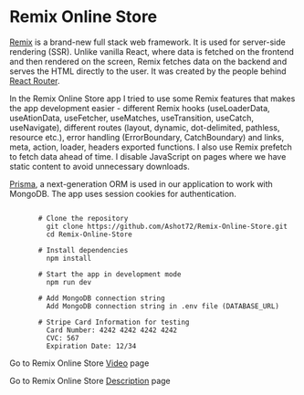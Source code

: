 # Remix Online Store
 [Remix](https://remix.run/) is a brand-new full stack web framework. It is used for server-side rendering (SSR). Unlike vanilla React, where data is fetched on the frontend and then rendered on the screen, Remix fetches data on the backend and serves the HTML directly to the user. It was created by the people behind [React Router](https://reactrouter.com/en/main).
 
 In the Remix Online Store app I tried to use some Remix features that makes the app development easier - different Remix hooks (useLoaderData, useAtionData, useFetcher, useMatches, useTransition, useCatch, useNavigate), different routes (layout, dynamic, dot-delimited, pathless, resource etc.), error handling (ErrorBoundary, CatchBoundary) and links, meta, action, loader, headers exported functions. I also use Remix prefetch to fetch data ahead of time. I disable JavaScript on pages where we have static content to avoid unnecessary downloads.
 
 [Prisma](https://www.prisma.io/), a next-generation ORM is used in our application to work with MongoDB. The app uses session cookies for authentication.

```

       # Clone the repository
         git clone https://github.com/Ashot72/Remix-Online-Store.git
         cd Remix-Online-Store

       # Install dependencies
         npm install

       # Start the app in development mode
         npm run dev
       
       # Add MongoDB connection string 
         Add MongoDB connection string in .env file (DATABASE_URL)
       
       # Stripe Card Information for testing
         Card Number: 4242 4242 4242 4242
         CVC: 567
         Expiration Date: 12/34

```

Go to Remix Online Store [Video](https://youtu.be/K56f1Z1Ha7c) page

Go to Remix Online Store [Description](https://ashot72.github.io/Remix-Online-Store/doc.html) page


